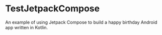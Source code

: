 # TestJetpackCompose
An example of using Jetpack Compose to build a happy birthday Android app written in Kotlin.
